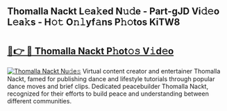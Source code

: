 ## Thomalla Nackt L𝚎a𝚔ed N𝚞𝚍e - Part-gJD Vi𝚍𝚎o L𝚎a𝚔s - H𝚘𝚝 O𝚗𝚕yf𝚊ns P𝚑𝚘tos KiTW8

# <h2><a href="http://kfcs8g.oniu.top/?m=Thomalla+Nackt">🔗👉 🔴 Thomalla Nackt P𝚑ot𝚘𝚜 V𝚒d𝚎o</a></h2>

[![Thomalla Nackt Nu𝚍e𝚜](https://i.imgur.com/0qMVB7G.gif)](http://kfcs8g.oniu.top/?m=Thomalla+Nackt)
Virtual content creator and entertainer Thomalla Nackt, famed for publishing dance and lifestyle tutorials through popular dance moves and brief clips. Dedicated peacebuilder Thomalla Nackt, recognized for their efforts to build peace and understanding between different communities.  
